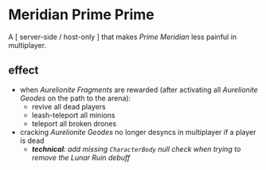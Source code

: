 # Meridian Prime Prime

A  \[ server-side / host-only \] that makes *Prime Meridian* less painful in multiplayer.

## effect
- when *Aurelionite Fragments* are rewarded (after activating all *Aurelionite Geodes* on the path to the arena):
    - revive all dead players
    - leash-teleport all minions
    - teleport all broken drones
- cracking *Aurelionite Geodes* no longer desyncs in multiplayer if a player is dead
    - ***technical**: add missing `CharacterBody` null check when trying to remove the Lunar Ruin debuff*
